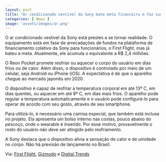 ```yaml
---
layout: post
title: "Ar condicionado vestível da Sony bate meta financeira e faz sucesso na web"
categories: [ News ]
image: 'assets/images/ar.png'
---
```


O ar condicionado vestível da Sony está prestes a se tornar realidade. O equipamento está em fase de arrecadações de fundos na plataforma de financiamento coletivo da Sony para funcionários, o First Flight, mas já bateu a meta. Atualmente, ele acumula o equivalente a R$ 2,4 milhões.

O Reon Pocket promete resfriar ou aquecer o corpo do usuário em dias frios ou de calor. Além disso, o dispositivo é controlado por meio de um celular, seja Android ou iPhone (iOS). A expectativa é de que o aparelho chegue ao mercado japonês em 2020.

O dispositivo é capaz de resfriar a temperatura corporal em até 13º C, em dias quentes, ou aquecer em até 8º C, em dias mais frios. O aparelho pode regular a temperatura automaticamente e o usuário pode configurá-lo para operar de acordo com seu gosto, através de seu smartphone.

Para utilizá-lo, é necessário uma camisa especial, que também está inclusa no projeto. Ela apresenta um bolso interno nas costas, pouco abaixo do pescoço, onde o wearable é inserido. Por esse motivo, provavelmente o rosto do usuário não deve ser atingido pelo resfriamento.

A Sony destaca que o dispositivo alivia a sensação de calor e de umidade no corpo. Não há previsão de lançamento no Brasil.

Via: [First Flight](https://first-flight.sony.com/pj/reonpocket), [Gizmodo](https://gizmodo.com/sony-s-wearable-air-conditioner-should-be-ready-for-nex-1836691714) e [Digital Trends](https://www.digitaltrends.com/cool-tech/sonys-reon-pocket-is-a-smartphone-controlled-wearable-air-conditioner/)

